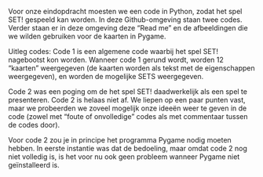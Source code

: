 Voor onze eindopdracht moesten we een code in Python, zodat het spel SET! gespeeld kan worden. In deze Github-omgeving staan twee codes. Verder staan er in deze omgeving deze “Read me” en de afbeeldingen die we wilden gebruiken voor de kaarten in Pygame.

Uitleg codes:
Code 1 is een algemene code waarbij het spel SET! nagebootst kon worden. Wanneer code 1 gerund wordt, worden 12 “kaarten” weergegeven (de kaarten worden als tekst met de eigenschappen weergegeven), en worden de mogelijke SETS weergegeven.

Code 2 was een poging om de het spel SET! daadwerkelijk als een spel te presenteren. Code 2 is helaas niet af. We liepen op een paar punten vast, maar we probeerden we zoveel mogelijk onze ideeën weer te geven in de code (zowel met “foute of onvolledige” codes als met commentaar tussen de codes door).

Voor code 2 zou je in principe het programma Pygame nodig moeten hebben. In eerste instantie was dat de bedoeling, maar omdat code 2 nog niet volledig is, is het voor nu ook geen probleem wanneer Pygame niet geïnstalleerd is.
